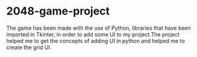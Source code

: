 # 2048-game-project
The game has been made with the use of Python, libraries that have been imported in Tkinter, in order to add some UI to my project.The project helped me to get the concepts of adding UI in python and helped me to create the grid UI.

